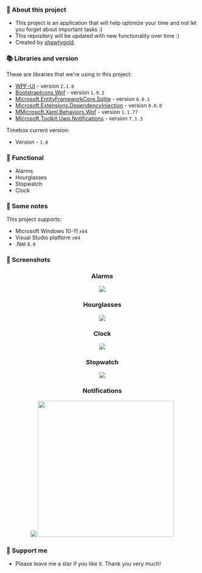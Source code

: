 ### :pencil: About this project
- This project is an application that will help optimize your time and not let you forget about important tasks :)
- This repository will be updated with new functionality over time :)
- Created by [shawtygold](https://github.com/Shawtygold).

### 📚 Libraries and version
These are libraries that we're using in this project:
- [WPF-UI](https://github.com/lepoco/wpfui) - version `2.1.0`
- [BootstrapIcons.Wpf](https://github.com/helluvamatt/BootstrapIcons.Net) - version `1.9.2`
- [Microsoft.EntityFrameworkCore.Sqlite](https://www.nuget.org/packages/Microsoft.EntityFrameworkCore.Sqlite) - version `8.0.1`
- [Microsoft.Extensions.DependencyInjection](https://www.nuget.org/packages/Microsoft.Extensions.DependencyInjection) - version `8.0.0`
- [MMicrosoft.Xaml.Behaviors.Wpf](https://www.nuget.org/packages/Microsoft.Xaml.Behaviors.Wpf) - version `1.1.77`
- [Microsoft.Toolkit.Uwp.Notifications](https://github.com/CommunityToolkit/WindowsCommunityToolkit) - version `7.1.3`

Timebox current version: 
- Version - `1.0`

### 📖 Functional
- Alarms
- Hourglasses
- Stopwatch
- Clock

 ### 📜 Some notes
 This project supports:
 - Microsoft Windows 10-11 `x64`
 - Visual Studio platform `x64`
 - .Net `8.0`

### 📸 Screenshots
<div align="center">
 <h3>Alarms</h3>
  <img src="https://github.com/Shawtygold/Timebox/blob/master/Screenshot1.jpg"/>
  <h3>Hourglasses</h3>
  <img src="https://github.com/Shawtygold/Timebox/blob/master/Screenshot2.jpg"/>
    <h3>Clock</h3>
  <img src="https://github.com/Shawtygold/Timebox/blob/master/Screenshot5.jpg"/>
    <h3>Stopwatch</h3>
  <img src="https://github.com/Shawtygold/Timebox/blob/master/Screenshot6.jpg"/>
    <h3>Notifications</h3>
  <img src="https://github.com/Shawtygold/Timebox/blob/master/Screenshot3.1.jpg"/>
  <img src="https://github.com/Shawtygold/Timebox/blob/master/Screenshot4.jpg" width="357"/>
</div>

 ### 🤝 Support me
 - Please leave me a star if you like it. Thank you very much! 
